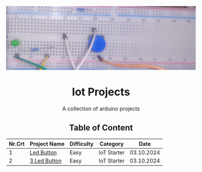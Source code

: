 <div align="center">
  <img width="1188" alt="banner" src="banner.jpg">
  <h1>Iot Projects</h1>
  <p>A collection of arduino projects</p>

## Table of Content

| Nr.Crt | Project Name                                                                    | Difficulty | Category    | Date       |
| ------ | ------------------------------------------------------------------------------- | ---------- | ----------- | ---------- |
| 1      | [Led Button](https://github.com/BaluIT-ist/IoT-Projects/tree/main/Led%20Button) | Easy       | IoT Starter | 03.10.2024 |
| 2      | [3 Led Button](https://github.com/BaluIT-ist/IoT-Projects/tree/main/3%20Led%20Button)                                                                 | Easy       | IoT Starter |       03.10.2024      |

